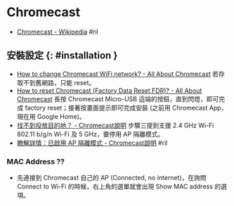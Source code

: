 # Chromecast

  - [Chromecast \- Wikipedia](https://en.wikipedia.org/wiki/Chromecast) #ril

## 安裝設定 {: #installation }

  - [How to change Chromecast WiFi network? \- All About Chromecast](http://allaboutchromecast.com/chromecast-how-to-guide/how-to-change-chromecast-wifi-network/) 若存取不到舊網路，只能 reset。
  - [How to reset Chromecast \(Factory Data Reset,FDR\)? \- All About Chromecast](http://allaboutchromecast.com/chromecast-how-to-guide/reset-chromecast-factory-data-reset-fdr/) 長按 Chromecast Micro-USB 這端的按鈕，直到閃燈，即可完成 factory reset；接著按畫面提示即可完成安裝 (之前用 Chromecast App，現在用 Google Home)。
  - [找不到投放目的地？ \- Chromecast說明](https://support.google.com/chromecast/answer/3249268?hl=zh-Hant) 步驟三提到支援 2.4 GHz Wi-Fi 802.11 b/g/n Wi-Fi 及 5 GHz，要停用 AP 隔離模式。
  - [瞭解詳情：已啟用 AP 隔離模式 \- Chromecast說明](https://support.google.com/chromecast/answer/3213084?hl=zh-Hant) #ril

### MAC Address ??

  - 先連接到 Chromecast 自己的 AP (Connected, no internet)，在詢問 Connect to Wi-Fi 的時候，右上角的選單就會出現 Show MAC address 的選項。
